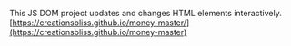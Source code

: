 This JS DOM project updates and changes HTML elements interactively.
[https://creationsbliss.github.io/money-master/](https://creationsbliss.github.io/money-master)
